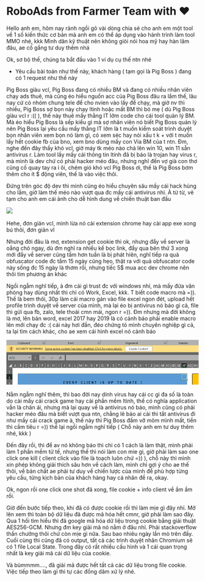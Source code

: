 # RoboAds from Farmer Team with ❤

Hello anh em, hôm nay rảnh ngồi gõ vài dòng chia sẻ cho anh em một tool về 1 số kiến thức cơ bản mà anh em có thể áp dụng vào hành trình làm tool MMO nhé, kkk
Mình dân kỹ thuật nên không giỏi nói hoa mỹ hay hàn lâm đâu, ae cố gắng tư duy thêm nhá

Ok, sơ bộ thế, chúng ta bắt đầu vào 1 ví dụ cụ thế ntn nhé
- Yêu cầu bài toán như thế này, khách hàng ( tạm gọi là Pig Boss ) đang có 1 request như thế này

Pig Boss giàu vcl, Pig Boss đang có nhiều BM và đang có nhiều nhân viên chạy ads thuê, mà cũng éo hiểu nguồn acc của Pig Boss đâu ra lắm thế, lâu nay cứ có nhóm chung tele để cho nvien vào lấy để chạy, mà giờ nv thì nhiều, Pig Boss sợ bọn này chạy ltinh hoặc mất BM thì bỏ mẹ ( dù Pig Boss giàu vcl r :(( ), thế này thuê mấy thằng IT lởm code cho cái tool quản lý BM. Mà éo hiểu Pig Boss là sếp kiểu gì mà sợ nhân viên nó biết Pig Boss quản lý nên Pig Boss lại yêu cầu mấy thằng IT lởm là t muốn kiểm soát trình duyệt bọn nhân viên xem bọn nó làm gì, có xem séc hay nói xấu t k + với t muốn lấy hết cookie fb của bno, xem bno dùng mấy con Via BM của t ntn. Đm, nghe đến đây thấy khó vcl, giờ máy tk méo nào chả lên win 10, win 11 sẵn antivirus r. Làm tool lấy mấy cái thông tin ltinh đã bị báo là trojan hay virus r, mà mình là dev chứ có phải hacker méo đâu, nhưng nghĩ đến vợ già con thơ cũng cố quay tay ra ỉ ôi, chém gió khó vcl Pig Boss ơi, thế là Pig Boss bơm thêm cho ít $ động viên, thế là vào việc thôi.

Đứng trên góc độ dev thì mình cũng éo hiểu chuyên sâu mấy cái hack hủng cho lắm, giờ làm thế méo nào vượt qua đc mấy cái antivirus nhỉ. À từ từ, vẽ tạm cho anh em cái ảnh cho dễ hình dung về chiến thuật ban đầu

![](https://share.sketchpad.app/24/b7a-fcea-1579cf.png)

Hehe, đơn giản vcl, mình lừa nó cài extension chrome hay cài app exe xong bú thôi, đơn giản vl

Nhưng đời đâu là mơ, extension get cookie thì ok, nhưng đẩy về server là oẳng chó ngay, dù đm nghĩ ra nhiều kế bọc link, đẩy qua bên thứ 3 xong mới đẩy về server cũng tầm hơn tuần là bị phát hiên, nghĩ tiếp ra quả obfuscator code đc tầm 15 ngày cũng hẹo, thật ra với quả obfuscator code này sống đc 15 ngày là thơm rồi, nhưng tiếc 5$ mua acc dev chrome nên thôi tìm phương án khác

Ngồi ngẫm nghĩ tiếp, à đm cái gì trust đc với windows nhỉ, mà mấy đứa văn phòng hay dùng nhất thì chỉ có Work, Excel, kkk. T biết code macro mà =)). Thế là bem thôi, 30p làm cái macro gán vào file excel ngon đét, upload hết profile trình duyệt về server của mình, mà lại éo bị antivirus nó báo gì cả, file thì gửi qua fb, zalo, tele thoải cmn mái, ngon r =)). Đm nhưng mà đời không là mơ, lên bản word, excel 2017 hay 2019 là có cảnh báo phải enable macro lên mới chạy đc :( cái này hơi đần, đéo chứng tỏ mình chuyên nghiệp gì cả, ta lại tìm cách khác, cho ae xem cái hình excel nó cảnh báo 

![](https://github.com/nambean/RoboAds/blob/main/Capture.PNG?raw=true)

Nằm ngẫm nghĩ thêm, thì bao đời nay dính virus hay cái cc gì đa số là toàn do cài mấy cái crack game hay cài phần mềm ltinh, thế có nghĩa application vẫn là chân ái, nhưng mà lại quay về là antivirus nó báo, mình cũng có phải hacker méo đâu mà biết vượt qua ntn, chẳng lẽ bảo ai cài thì tắt antivirus đi như mấy cái crack game à, thế này thì Pig Boss đấm vỡ mõm mình mất, tiền thì cầm tiêu r =)) thế lại ngồi ngẫm nghĩ tiếp ( Chỗ này anh em tư duy thêm nhé, kkk )

Đến đây rồi, thì để av nó không báo thì chỉ có 1 cách là làm thật, mình phải làm 1 phần mềm tử tế, nhưng thế thì nói làm con mie gì, giờ phải làm sao one click one kill ( client click vào file là toạch luôn chứ =)) ), chỗ này thì mình xin phép không giải thích sâu hơn về cách làm, mình chỉ gợi ý cho ae thế thôi, về bản chất ae phải tư duy về chiến lược của mình để phù hợp từng yêu cầu, từng kịch bản của khách hàng hay cá nhân đề ra, okay.

Ok, ngon rồi one click one shot đã xong, file cookie + info client về ầm ầm rồi.


Giờ đến bước tiếp theo, khi đã có được cookie rồi thì làm mịe gì đây nhỉ. Mở lên xem thì toàn bộ dữ liệu đã được mã hóa hết cmnr, giờ phải làm sao đây. Qua 1 hồi tìm hiểu thì đã google mã hóa dữ liệu trong cookie bằng giải thuật AES256-GCM. Nhưng đm key giải mã nó nằm ở đâu nhỉ. Phải stackoverflow thần chưởng thôi chứ còn mịe gì nữa. Sau bao nhiêu ngày lần mò trên đấy. Cuối cùng thì cũng đã có output, tất cả các trình duyệt nhân Chromium sẽ có 1 file Local State. Trong đây có rất nhiều cấu hình và 1 cái quan trọng nhất là key giải mã cái dữ liệu của cookie.

Và bùmmmm...., đã giải mã được hết tất cả các dữ liệu trong file cookie. Việc tiếp theo làm gì thì tự các đồng dâm xử lý nhé.

